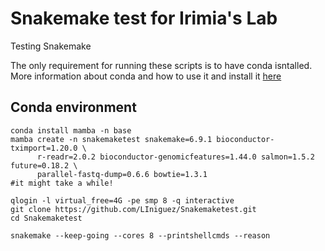 # Snakemake test for Irimia's Lab
Testing Snakemake

The only requirement for running these scripts is to have conda isntalled. More information about conda and how to use it and install it [here](https://bioconda.github.io/)


## Conda environment

```{bash}
conda install mamba -n base
mamba create -n snakemaketest snakemake=6.9.1 bioconductor-tximport=1.20.0 \
      r-readr=2.0.2 bioconductor-genomicfeatures=1.44.0 salmon=1.5.2 future=0.18.2 \
      parallel-fastq-dump=0.6.6 bowtie=1.3.1
#it might take a while!
```

```{bash}
qlogin -l virtual_free=4G -pe smp 8 -q interactive
git clone https://github.com/LIniguez/Snakemaketest.git
cd Snakemaketest
```

```{bash}
snakemake --keep-going --cores 8 --printshellcmds --reason
```
